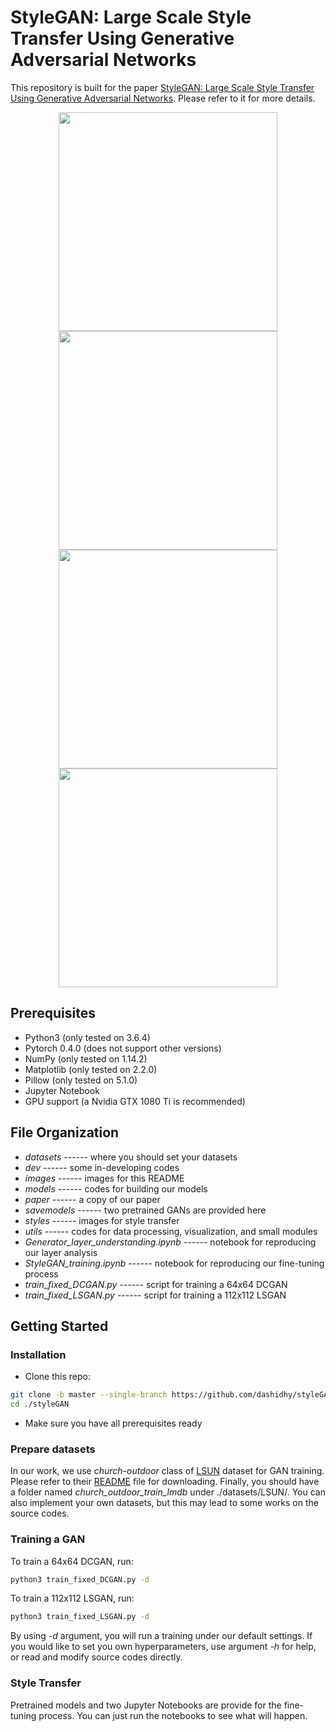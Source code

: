 # StyleGAN: Large Scale Style Transfer Using Generative Adversarial Networks

This repository is built for the paper [StyleGAN: Large Scale Style Transfer Using Generative Adversarial Networks](https://github.com/dashidhy/styleGAN/blob/master/paper/StyleGAN.pdf). Please refer to it for more details.

<div align='center'>
  <img src='https://github.com/dashidhy/styleGAN/raw/master/images/candy_112.jpg?sanitize=true' height="350px">
  <img src='https://github.com/dashidhy/styleGAN/raw/master/images/muse_112.jpg?sanitize=true' height="350px">
  <img src='https://github.com/dashidhy/styleGAN/raw/master/images/mosaic_112.jpg?sanitize=true' height="350px">
  <img src='https://github.com/dashidhy/styleGAN/raw/master/images/udnie_112.jpg?sanitize=true' height="350px">
</div>

## Prerequisites

- Python3 (only tested on 3.6.4)
- Pytorch 0.4.0 (does not support other versions)
- NumPy (only tested on 1.14.2)
- Matplotlib (only tested on 2.2.0)
- Pillow (only tested on 5.1.0)
- Jupyter Notebook
- GPU support (a Nvidia GTX 1080 Ti is recommended)

## File Organization

- *datasets* ------ where you should set your datasets
- *dev* ------ some in-developing codes
- *images* ------ images for this README
- *models* ------ codes for building our models
- *paper* ------ a copy of our paper
- *savemodels* ------ two pretrained GANs are provided here
- *styles* ------ images for style transfer
- *utils* ------ codes for data processing, visualization, and small modules
- *Generator_layer_understanding.ipynb* ------ notebook for reproducing our layer analysis
- *StyleGAN_training.ipynb* ------ notebook for reproducing our fine-tuning process
- *train_fixed_DCGAN.py* ------ script for training a 64x64 DCGAN
- *train_fixed_LSGAN.py* ------ script for training a 112x112 LSGAN

## Getting Started

### Installation

- Clone this repo:

```bash
git clone -b master --single-branch https://github.com/dashidhy/styleGAN.git
cd ./styleGAN
```

- Make sure you have all prerequisites ready

### Prepare datasets

In our work, we use *church-outdoor* class of [LSUN](http://lsun.cs.princeton.edu/2017/) dataset for GAN training. Please refer to their [README](https://github.com/fyu/lsun/blob/master/README.md) file for downloading. Finally, you should have a folder named *church_outdoor_train_lmdb* under ./datasets/LSUN/. You can also implement your own datasets, but this may lead to some works on the source codes.

### Training a GAN

To train a 64x64 DCGAN, run:

```bash
python3 train_fixed_DCGAN.py -d
```

To train a 112x112 LSGAN, run:

```bash
python3 train_fixed_LSGAN.py -d
```

By using *-d* argument, you will run a training under our default settings. If you would like to set you own hyperparameters, use argument *-h* for help, or read and modify source codes directly.

### Style Transfer

Pretrained models and two Jupyter Notebooks are provide for the fine-tuning process. You can just run the notebooks to see what will happen.

